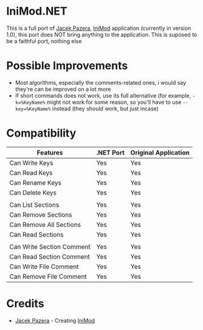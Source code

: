 # IniMod.NET
This is a full port of [Jacek Pazera](https://github.com/jackdp), [IniMod](https://github.com/jackdp/IniMod) application (currently in version 1.0), this port does NOT bring anything to the application. This is suposed to be a faithful port, nothing else

# Possible Improvements
- Most algorithms, especially the comments-related ones, i would say they're can be improved on a lot more
- If short commands does not work, use its full alternative (for example, `-k=%KeyName%` might not work for some reason, so you'll have to use `--key=%KeyName%` instead (they should work, but just incase)

# Compatibility
Features | .NET Port  | Original Application
------------- | ------------- | -------------
Can Write Keys | Yes | Yes
Can Read Keys  | Yes | Yes
Can Rename Keys | Yes | Yes
Can Delete Keys | Yes | Yes
||
Can List Sections | Yes | Yes
Can Remove Sections | Yes | Yes
Can Remove All Sections | Yes | Yes
Can Read Sections | Yes | Yes
||
Can Write Section Comment | Yes | Yes
Can Read Section Comment | Yes | Yes
Can Write File Comment | Yes | Yes
Can Remove File Comment | Yes | Yes

# Credits
- [Jacek Pazera](https://github.com/jackdp) - Creating [IniMod](https://github.com/jackdp/IniMod)
